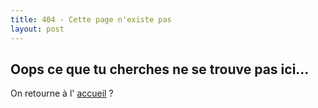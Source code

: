 ```yaml
---
title: 404 - Cette page n'existe pas
layout: post
---
```


## Oops ce que tu cherches ne se trouve pas ici...

On retourne à l' [accueil](/) ?

